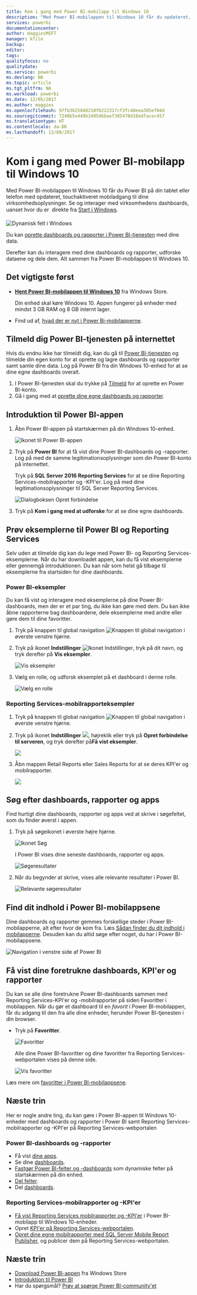 ```yaml
---
title: Kom i gang med Power BI-mobilapp til Windows 10
description: "Med Power BI-mobilappen til Windows 10 får du opdateret, touchaktiveret mobiladgang til virksomhedsoplysninger på din tablet eller telefon."
services: powerbi
documentationcenter: 
author: maggiesMSFT
manager: kfile
backup: 
editor: 
tags: 
qualityfocus: no
qualitydate: 
ms.service: powerbi
ms.devlang: NA
ms.topic: article
ms.tgt_pltfrm: NA
ms.workload: powerbi
ms.date: 12/05/2017
ms.author: maggies
ms.openlocfilehash: 97fb3625848210f6222317cf3fc48eea305ef04d
ms.sourcegitcommit: 7248b5e449b2495d6baef385470d18edfacec457
ms.translationtype: HT
ms.contentlocale: da-DK
ms.lasthandoff: 12/08/2017
---
```

# <a name="get-started-with-the-power-bi-mobile-app-for-windows-10"></a>Kom i gang med Power BI-mobilapp til Windows 10
Med Power BI-mobilappen til Windows 10 får du Power BI på din tablet eller telefon med opdateret, touchaktiveret mobiladgang til dine virksomhedsoplysninger. Se og interager med virksomhedens dashboards, uanset hvor du er &#150; direkte fra [Start i Windows](mobile-pin-dashboard-start-screen-windows-10-phone-app.md).

![Dynamisk felt i Windows](media/mobile-windows-10-phone-app-get-started/pbi_win10_livetile.gif)

Du kan [oprette dashboards og rapporter i Power BI-tjenesten](service-get-started.md) med dine data. 

Derefter kan du interagere med dine dashboards og rapporter, udforske dataene og dele dem. Alt sammen fra Power BI-mobilappen til Windows 10.

## <a name="first-things-first"></a>Det vigtigste først
* [**Hent Power BI-mobilappen til Windows 10**](http://go.microsoft.com/fwlink/?LinkID=526478) fra Windows Store.
  
  Din enhed skal køre Windows 10. Appen fungerer på enheder med mindst 3 GB RAM og 8 GB internt lager.
   
* Find ud af, [hvad der er nyt i Power Bi-mobilapperne](mobile-whats-new-in-the-mobile-apps.md).

## <a name="sign-up-for-the-power-bi-service-on-the-web"></a>Tilmeld dig Power BI-tjenesten på internettet
Hvis du endnu ikke har tilmeldt dig, kan du gå til [Power BI-tjenesten](http://powerbi.com/) og tilmelde din egen konto for at oprette og lagre dashboards og rapporter samt samle dine data. Log på Power BI fra din Windows 10-enhed for at se dine egne dashboards overalt.

1. I Power BI-tjenesten skal du trykke på [Tilmeld](http://go.microsoft.com/fwlink/?LinkID=513879) for at oprette en Power BI-konto.
2. Gå i gang med at [oprette dine egne dashboards og rapporter](service-get-started.md).

## <a name="get-started-with-the-power-bi-app"></a>Introduktion til Power BI-appen
1. Åbn Power BI-appen på startskærmen på din Windows 10-enhed.
   
   ![Ikonet til Power BI-appen](media/mobile-windows-10-phone-app-get-started/pbi_win10ph_appiconsm.png)
2. Tryk på **Power BI** for at få vist dine Power BI-dashboards og -rapporter. Log på med de samme legitimationsoplysninger som din Power BI-konto på internettet. 
   
   Tryk på **SQL Server 2016 Reporting Services** for at se dine Reporting Services-mobilrapporter og -KPI'er. Log på med dine legitimationsoplysninger til SQL Server Reporting Services.
   
   ![Dialogboksen Opret forbindelse](media/mobile-windows-10-phone-app-get-started/power-bi-windows-10-connect.png)
3. Tryk på **Kom i gang med at udforske** for at se dine egne dashboards.

## <a name="try-the-power-bi-and-reporting-services-samples"></a>Prøv eksemplerne til Power BI og Reporting Services
Selv uden at tilmelde dig kan du lege med Power BI- og Reporting Services-eksemplerne. Når du har downloadet appen, kan du få vist eksemplerne eller gennemgå introduktionen. Du kan når som helst gå tilbage til eksemplerne fra startsiden for dine dashboards.

### <a name="power-bi-samples"></a>Power BI-eksempler
Du kan få vist og interagere med eksemplerne på dine Power BI-dashboards, men der er et par ting, du ikke kan gøre med dem. Du kan ikke åbne rapporterne bag dashboardene, dele eksemplerne med andre eller gøre dem til dine favoritter.

1. Tryk på knappen til global navigation ![Knappen til global navigation](media/mobile-windows-10-phone-app-get-started/power-bi-windows-10-navigation-icon.png) i øverste venstre hjørne.
2. Tryk på ikonet **Indstillinger** ![Ikonet Indstillinger](media/mobile-windows-10-phone-app-get-started/power-bi-win10-settings-icon.png), tryk på dit navn, og tryk derefter på **Vis eksempler**.
   
   ![Vis eksempler](media/mobile-windows-10-phone-app-get-started/power-bi-win10-view-samples.png)
3. Vælg en rolle, og udforsk eksemplet på et dashboard i denne rolle.  
   
   ![Vælg en rolle](media/mobile-windows-10-phone-app-get-started/power-bi-win10-samples.png)

### <a name="reporting-services-mobile-report-samples"></a>Reporting Services-mobilrapporteksempler
1. Tryk på knappen til global navigation ![Knappen til global navigation](media/mobile-windows-10-phone-app-get-started/power-bi-windows-10-navigation-icon.png) i øverste venstre hjørne.
2. Tryk på ikonet **Indstillinger** ![](media/mobile-windows-10-phone-app-get-started/power-bi-win10-settings-icon.png), højreklik eller tryk på **Opret forbindelse til serveren**, og tryk derefter på**Få vist eksempler**.
   
   ![](media/mobile-windows-10-phone-app-get-started/power-bi-win10-connect-ssrs-samples.png)
3. Åbn mappen Retail Reports eller Sales Reports for at se deres KPI'er og mobilrapporter.
   
   ![](media/mobile-windows-10-phone-app-get-started/power-bi-win10-ssrs-sample-kpis.png)

## <a name="search-for-dashboards-reports-and-apps"></a>Søg efter dashboards, rapporter og apps
Find hurtigt dine dashboards, rapporter og apps ved at skrive i søgefeltet, som du finder øverst i appen.

1. Tryk på søgeikonet i øverste højre hjørne.
   
   ![Ikonet Søg](media/mobile-windows-10-phone-app-get-started/pbi_win10ph_searchbarbrdr.png)
   
   I Power BI vises dine seneste dashboards, rapporter og apps.
   
   ![Søgeresultater](media/mobile-windows-10-phone-app-get-started/pbi_win10_searchrecent.png)
2. Når du begynder at skrive, vises alle relevante resultater i Power BI.
   
   ![Relevante søgeresultater](media/mobile-windows-10-phone-app-get-started/pbi_win10_search_m.png)

## <a name="find-your-content-in-the-power-bi-mobile-apps"></a>Find dit indhold i Power BI-mobilappsene
Dine dashboards og rapporter gemmes forskellige steder i Power BI-mobilapperne, alt efter hvor de kom fra. Læs [Sådan finder du dit indhold i mobilapperne](mobile-apps-find-content-mobile-devices.md). Desuden kan du altid søge efter noget, du har i Power BI-mobilappsene. 

![Navigation i venstre side af Power BI](media/mobile-windows-10-phone-app-get-started/power-bi-win10-left-nav.png)

## <a name="view-your-favorite-dashboards-kpis-and-reports"></a>Få vist dine foretrukne dashboards, KPI'er og rapporter
Du kan se alle dine foretrukne Power BI-dashboards sammen med Reporting Services-KPI'er og -mobilrapporter på siden Favoritter i mobilappen. Når du gør et dashboard til en *favorit* i Power BI-mobilappen, får du adgang til den fra alle dine enheder, herunder Power BI-tjenesten i din browser. 

* Tryk på **Favoritter**.
  
   ![Favoritter](media/mobile-windows-10-phone-app-get-started/power-bi-win10-favorite-menu.png)
  
   Alle dine Power BI-favoritter og dine favoritter fra Reporting Services-webportalen vises på denne side.
  
   ![Vis favoritter](media/mobile-windows-10-phone-app-get-started/power-bi-win10-favorites.png)

Læs mere om [favoritter i Power BI-mobilappsene](mobile-apps-favorites.md).

## <a name="next-steps"></a>Næste trin
Her er nogle andre ting, du kan gøre i Power BI-appen til Windows 10-enheder med dashboards og rapporter i Power BI samt Reporting Services-mobilrapporter og -KPI'er på Reporting Services-webportalen

### <a name="power-bi-dashboards-and-reports"></a>Power BI-dashboards og -rapporter
* Få vist [dine apps](service-install-use-apps.md).
* Se dine [dashboards](mobile-apps-view-dashboard.md).
* [Fastgør Power BI-felter og -dashboards](mobile-pin-dashboard-start-screen-windows-10-phone-app.md) som dynamiske felter på startskærmen på din enhed.
* [Del felter](mobile-share-tile-windows-10-phone-app.md).
* Del [dashboards](mobile-share-dashboard-from-the-mobile-apps.md).

### <a name="reporting-services-mobile-reports-and-kpis"></a>Reporting Services-mobilrapporter og -KPI'er
* [Få vist Reporting Services mobilrapporter og -KPI'er](mobile-app-windows-10-ssrs-kpis-mobile-reports.md) i Power BI-mobilapp til Windows 10-enheder.
* Opret [KPI'er på Reporting Services-webportalen](https://msdn.microsoft.com/library/mt683632.aspx).
* [Opret dine egne mobilrapporter med SQL Server Mobile Report Publisher](https://msdn.microsoft.com/library/mt652547.aspx), og publicer dem på Reporting Services-webportalen.

## <a name="next-steps"></a>Næste trin
* [Download Power BI-appen](http://go.microsoft.com/fwlink/?LinkID=526478) fra Windows Store  
* [Introduktion til Power BI](service-get-started.md)
* Har du spørgsmål? [Prøv at spørge Power BI-community'et](http://community.powerbi.com/)

